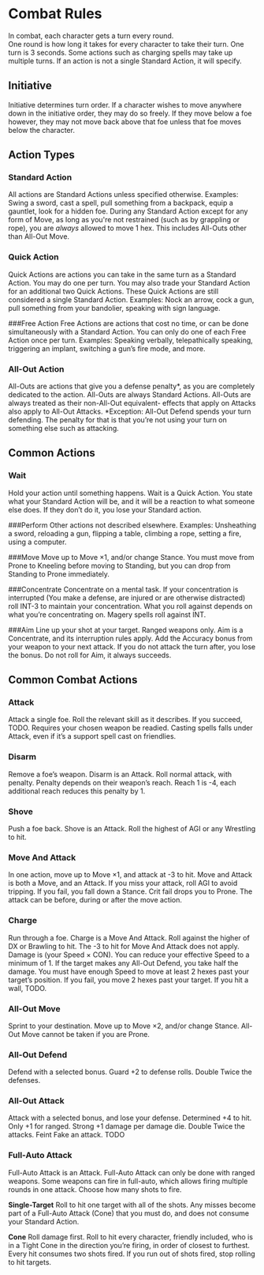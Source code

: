 # Combat Rules
In combat, each character gets a turn every round.<br />
One round is how long it takes for every character to take their turn.
One turn is 3 seconds. Some actions such as charging spells may take up multiple turns. If an action is not a single Standard Action, it will specify.

## Initiative
Initiative determines turn order.
If a character wishes to move anywhere down in the initiative order, they may do so freely. If they move below a foe however, they may not move back above that foe unless that foe moves below the character.

## Action Types

### Standard Action
All actions are Standard Actions unless specified otherwise.
Examples: Swing a sword, cast a spell, pull something from a backpack, equip a gauntlet, look for a hidden foe.
During any Standard Action except for any form of Move, as long as you're not restrained (such as by grappling or rope), you are *always* allowed to move 1 hex. This includes All-Outs other than All-Out Move.

### Quick Action
Quick Actions are actions you can take in the same turn as a Standard Action. You may do one per turn. You may also trade your Standard Action for an additional two Quick Actions. These Quick Actions are still considered a single Standard Action.
Examples: Nock an arrow, cock a gun, pull something from your bandolier, speaking with sign language.

###Free Action
Free Actions are actions that cost no time, or can be done simultaneously with a Standard Action. You can only do one of each Free Action once per turn.
Examples: Speaking verbally, telepathically speaking, triggering an implant, switching a gun’s fire mode, and more.

### All-Out Action
All-Outs are actions that give you a defense penalty*, as you are completely dedicated to the action.
All-Outs are always Standard Actions.
All-Outs are always treated as their non-All-Out equivalent- effects that apply on Attacks also apply to All-Out Attacks.
\*Exception: All-Out Defend spends your turn defending. The penalty for that is that you’re not using your turn on something else such as attacking.

## Common Actions

### Wait
Hold your action until something happens.
Wait is a Quick Action.
You state what your Standard Action will be, and it will be a reaction to what someone else does. If they don’t do it, you lose your Standard action.

###Perform
Other actions not described elsewhere.
Examples: Unsheathing a sword, reloading a gun, flipping a table, climbing a rope, setting a fire, using a computer.

###Move
Move up to Move ×1, and/or change Stance.
You must move from Prone to Kneeling before moving to Standing, but you can drop from Standing to Prone immediately.

###Concentrate
Concentrate on a mental task. If your concentration is interrupted (You make a defense, are injured or are otherwise distracted) roll INT-3 to maintain your concentration.
What you roll against depends on what you’re concentrating on. Magery spells roll against INT.

###Aim
Line up your shot at your target.
Ranged weapons only. Aim is a Concentrate, and its interruption rules apply.
Add the Accuracy bonus from your weapon to your next attack. If you do not attack the turn after, you lose the bonus.
Do not roll for Aim, it always succeeds.

## Common Combat Actions

### Attack
Attack a single foe.
Roll the relevant skill as it describes. If you succeed, TODO.
Requires your chosen weapon be readied. Casting spells falls under Attack, even if it’s a support spell cast on friendlies.

### Disarm
Remove a foe’s weapon.
Disarm is an Attack.
Roll normal attack, with penalty. Penalty depends on their weapon’s reach. Reach 1 is -4, each additional reach reduces this penalty by 1.

### Shove
Push a foe back.
Shove is an Attack.
Roll the highest of AGI or any Wrestling to hit.

### Move And Attack
In one action, move up to Move ×1, and attack at -3 to hit.
Move and Attack is both a Move, and an Attack.
If you miss your attack, roll AGI to avoid tripping. If you fail, you fall down a Stance. Crit fail drops you to Prone.
The attack can be before, during or after the move action.

### Charge
Run through a foe.
Charge is a Move And Attack.
Roll against the higher of DX or Brawling to hit. The -3 to hit for Move And Attack does not apply.
Damage is (your Speed × CON). You can reduce your effective Speed to a minimum of 1. If the target makes any All-Out Defend, you take half the damage.
You must have enough Speed to move at least 2 hexes past your target’s position.
If you fail, you move 2 hexes past your target.
If you hit a wall, TODO.

### All-Out Move
Sprint to your destination.
Move up to Move ×2, and/or change Stance.
All-Out Move cannot be taken if you are Prone.

### All-Out Defend
Defend with a selected bonus.
    Guard        +2 to defense rolls.
    Double       Twice the defenses.
	
### All-Out Attack
Attack with a selected bonus, and lose your defense.
    Determined   +4 to hit. Only +1 for ranged.
    Strong       +1 damage per damage die.
    Double       Twice the attacks.
    Feint        Fake an attack. TODO
	
### Full-Auto Attack
Full-Auto Attack is an Attack.
Full-Auto Attack can only be done with ranged weapons.
Some weapons can fire in full-auto, which allows firing multiple rounds in one attack. Choose how many shots to fire.

**Single-Target**
Roll to hit one target with all of the shots. Any misses become part of a Full-Auto Attack (Cone) that you must do, and does not consume your Standard Action.

**Cone**
Roll damage first. Roll to hit every character, friendly included, who is in a Tight Cone in the direction you’re firing, in order of closest to furthest.
Every hit consumes two shots fired. If you run out of shots fired, stop rolling to hit targets.
